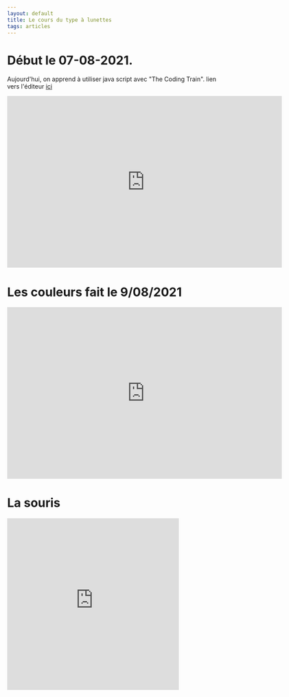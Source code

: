 ```yaml
---
layout: default
title: Le cours du type à lunettes
tags: articles
---
```

# Début le 07-08-2021.
Aujourd'hui, on apprend à utiliser java script avec "The Coding Train".
lien vers l'éditeur [ici](https://editor.p5js.org/)
<iframe width="640" height="400" frameborder="0" src="https://preview.p5js.org/marionchampi/embed/tVRxaI3-z"></iframe>

# Les couleurs fait le 9/08/2021
<iframe width="640" height="400" frameborder="0" src="https://preview.p5js.org/marionchampi/embed/R61CS0cCT"></iframe>

# La souris
<iframe width="400" height="400" frameborder="0" src="https://preview.p5js.org/marionchampi/embed/0Y4zFp5V8"></iframe>